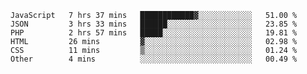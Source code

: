 
<!--START_SECTION:waka-->

```text
JavaScript   7 hrs 37 mins   ████████████▓░░░░░░░░░░░░   51.00 %
JSON         3 hrs 33 mins   ██████░░░░░░░░░░░░░░░░░░░   23.85 %
PHP          2 hrs 57 mins   █████░░░░░░░░░░░░░░░░░░░░   19.81 %
HTML         26 mins         ▓░░░░░░░░░░░░░░░░░░░░░░░░   02.98 %
CSS          11 mins         ▒░░░░░░░░░░░░░░░░░░░░░░░░   01.24 %
Other        4 mins          ░░░░░░░░░░░░░░░░░░░░░░░░░   00.49 %
```

<!--END_SECTION:waka-->

<!--unk0e-->
